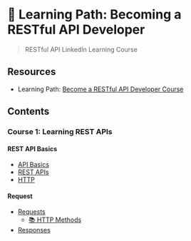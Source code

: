 # 📘 Learning Path: Becoming a RESTful API Developer
 > RESTful API LinkedIn Learning Course
## Resources
- Learning Path: [Become a RESTful API Developer Course](https://www.linkedin.com/learning/paths/become-a-restful-api-developer?u=427061146)
## Contents
### Course 1: Learning REST APIs
#### REST API Basics
- [API Basics](API%20Basics.md)
- [REST APIs](REST%20APIs.md)
- [HTTP](HTTP.md)
#### Request
- [Requests](Requests.md)
	- [📚 HTTP Methods](HTTP.md#📚%20HTTP%20Methods)
- [Responses](Responses.md)
